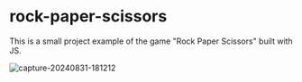 ﻿# rock-paper-scissors

This is a small project example of the game "Rock Paper Scissors" built with JS.

![capture-20240831-181212](https://github.com/user-attachments/assets/eb21dc94-4aae-4eaa-8073-d54bc0af909e)

